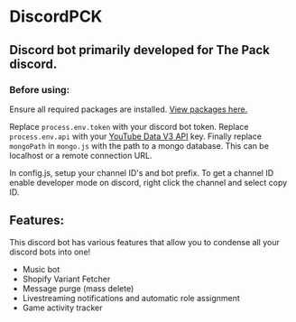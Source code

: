# DiscordPCK
## Discord bot primarily developed for The Pack discord.

### Before using:
Ensure all required packages are installed. [View packages here.](https://github.com/OlliePCK/DiscordPCK/network/dependencies)

Replace `process.env.token` with your discord bot token. Replace `process.env.api` with your [YouTube Data V3 API](https://developers.google.com/youtube/v3) key. Finally replace `mongoPath` in `mongo.js` with the path to a mongo database. This can be localhost or a remote connection URL.

In config.js, setup your channel ID's and bot prefix. To get a channel ID enable developer mode on discord, right click the channel and select copy ID.

## Features:
This discord bot has various features that allow you to condense all your discord bots into one!
- Music bot
- Shopify Variant Fetcher
- Message purge (mass delete)
- Livestreaming notifications and automatic role assignment
- Game activity tracker
